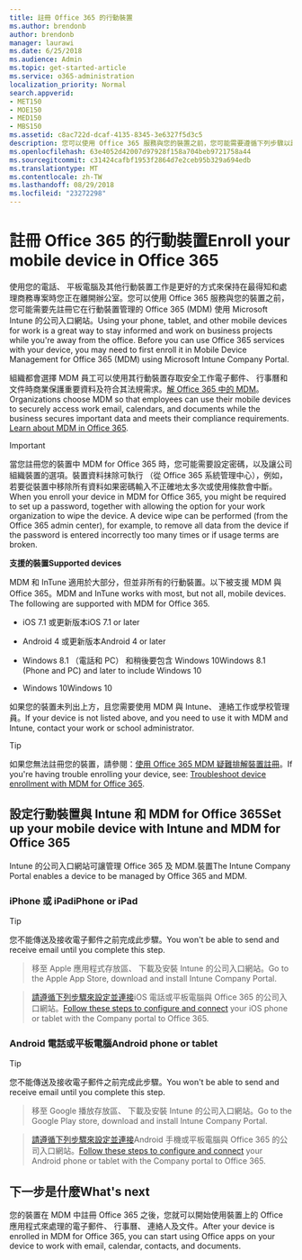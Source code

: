 ```yaml
---
title: 註冊 Office 365 的行動裝置
ms.author: brendonb
author: brendonb
manager: laurawi
ms.date: 6/25/2018
ms.audience: Admin
ms.topic: get-started-article
ms.service: o365-administration
localization_priority: Normal
search.appverid:
- MET150
- MOE150
- MED150
- MBS150
ms.assetid: c8ac722d-dcaf-4135-8345-3e6327f5d3c5
description: 您可以使用 Office 365 服務與您的裝置之前，您可能需要遵循下列步驟以註冊在行動裝置管理的 Office 365 (MDM)。當您新增您的工作或學校至您的裝置的電子郵件帳戶的第一次，您可以這麼做。
ms.openlocfilehash: 63e4052d42007d97928f158a704beb9721758a44
ms.sourcegitcommit: c31424cafbf1953f2864d7e2ceb95b329a694edb
ms.translationtype: MT
ms.contentlocale: zh-TW
ms.lasthandoff: 08/29/2018
ms.locfileid: "23272298"
---
```

# <a name="enroll-your-mobile-device-in-office-365"></a><span data-ttu-id="ddbfe-104">註冊 Office 365 的行動裝置</span><span class="sxs-lookup"><span data-stu-id="ddbfe-104">Enroll your mobile device in Office 365</span></span>

<span data-ttu-id="ddbfe-p102">使用您的電話、 平板電腦及其他行動裝置工作是更好的方式來保持在最得知和處理商務專案時您正在離開辦公室。您可以使用 Office 365 服務與您的裝置之前，您可能需要先註冊它在行動裝置管理的 Office 365 (MDM) 使用 Microsoft Intune 的公司入口網站。</span><span class="sxs-lookup"><span data-stu-id="ddbfe-p102">Using your phone, tablet, and other mobile devices for work is a great way to stay informed and work on business projects while you're away from the office. Before you can use Office 365 services with your device, you may need to first enroll it in Mobile Device Management for Office 365 (MDM) using Microsoft Intune Company Portal.</span></span>
  
<span data-ttu-id="ddbfe-p103">組織都會選擇 MDM 員工可以使用其行動裝置存取安全工作電子郵件、 行事曆和文件時商業保護重要資料及符合其法規需求。[解 Office 365 中的 MDM](https://go.microsoft.com/fwlink/?LinkId=615142)。</span><span class="sxs-lookup"><span data-stu-id="ddbfe-p103">Organizations choose MDM so that employees can use their mobile devices to securely access work email, calendars, and documents while the business secures important data and meets their compliance requirements. [Learn about MDM in Office 365](https://go.microsoft.com/fwlink/?LinkId=615142).</span></span>
  
> [!IMPORTANT]
> <span data-ttu-id="ddbfe-p104">當您註冊您的裝置中 MDM for Office 365 時，您可能需要設定密碼，以及讓公司組織裝置的選項。裝置資料抹除可執行 （從 Office 365 系統管理中心），例如，若要從裝置中移除所有資料如果密碼輸入不正確地太多次或使用條款會中斷。</span><span class="sxs-lookup"><span data-stu-id="ddbfe-p104">When you enroll your device in MDM for Office 365, you might be required to set up a password, together with allowing the option for your work organization to wipe the device. A device wipe can be performed (from the Office 365 admin center), for example, to remove all data from the device if the password is entered incorrectly too many times or if usage terms are broken.</span></span> 
  
 <span data-ttu-id="ddbfe-111">**支援的裝置**</span><span class="sxs-lookup"><span data-stu-id="ddbfe-111">**Supported devices**</span></span>
  
<span data-ttu-id="ddbfe-p105">MDM 和 InTune 適用於大部分，但並非所有的行動裝置。以下被支援 MDM 與 Office 365。</span><span class="sxs-lookup"><span data-stu-id="ddbfe-p105">MDM and InTune works with most, but not all, mobile devices. The following are supported with MDM for Office 365.</span></span>
  
- <span data-ttu-id="ddbfe-114">iOS 7.1 或更新版本</span><span class="sxs-lookup"><span data-stu-id="ddbfe-114">iOS 7.1 or later</span></span>
    
- <span data-ttu-id="ddbfe-115">Android 4 或更新版本</span><span class="sxs-lookup"><span data-stu-id="ddbfe-115">Android 4 or later</span></span>
    
- <span data-ttu-id="ddbfe-116">Windows 8.1 （電話和 PC） 和稍後要包含 Windows 10</span><span class="sxs-lookup"><span data-stu-id="ddbfe-116">Windows 8.1 (Phone and PC) and later to include Windows 10</span></span>
    
- <span data-ttu-id="ddbfe-117">Windows 10</span><span class="sxs-lookup"><span data-stu-id="ddbfe-117">Windows 10</span></span>
    
<span data-ttu-id="ddbfe-118">如果您的裝置未列出上方，且您需要使用 MDM 與 Intune、 連絡工作或學校管理員。</span><span class="sxs-lookup"><span data-stu-id="ddbfe-118">If your device is not listed above, and you need to use it with MDM and Intune, contact your work or school administrator.</span></span>
  
> [!TIP]
> <span data-ttu-id="ddbfe-119">如果您無法註冊您的裝置，請參閱：[使用 Office 365 MDM 疑難排解裝置註冊](troubleshoot-mdm.md)。</span><span class="sxs-lookup"><span data-stu-id="ddbfe-119">If you're having trouble enrolling your device, see: [Troubleshoot device enrollment with MDM for Office 365](troubleshoot-mdm.md).</span></span> 
  
## <a name="set-up-your-mobile-device-with-intune-and-mdm-for-office-365"></a><span data-ttu-id="ddbfe-120">設定行動裝置與 Intune 和 MDM for Office 365</span><span class="sxs-lookup"><span data-stu-id="ddbfe-120">Set up your mobile device with Intune and MDM for Office 365</span></span>

<span data-ttu-id="ddbfe-121">Intune 的公司入口網站可讓管理 Office 365 及 MDM.裝置</span><span class="sxs-lookup"><span data-stu-id="ddbfe-121">The Intune Company Portal enables a device to be managed by Office 365 and MDM.</span></span>
  
### <a name="iphone-or-ipad"></a><span data-ttu-id="ddbfe-122">iPhone 或 iPad</span><span class="sxs-lookup"><span data-stu-id="ddbfe-122">iPhone or iPad</span></span>

> [!TIP]
> <span data-ttu-id="ddbfe-123">您不能傳送及接收電子郵件之前完成此步驟。</span><span class="sxs-lookup"><span data-stu-id="ddbfe-123">You won't be able to send and receive email until you complete this step.</span></span> 
  
> <span data-ttu-id="ddbfe-124">移至 Apple 應用程式存放區、 下載及安裝 Intune 的公司入口網站。</span><span class="sxs-lookup"><span data-stu-id="ddbfe-124">Go to the Apple App Store, download and install Intune Company Portal.</span></span>
    
> <span data-ttu-id="ddbfe-125">[請遵循下列步驟來設定並連接](https://go.microsoft.com/fwlink/?linkid=875316)iOS 電話或平板電腦與 Office 365 的公司入口網站。</span><span class="sxs-lookup"><span data-stu-id="ddbfe-125">[Follow these steps to configure and connect](https://go.microsoft.com/fwlink/?linkid=875316) your iOS phone or tablet with the Company portal to Office 365.</span></span> 
    
### <a name="android-phone-or-tablet"></a><span data-ttu-id="ddbfe-126">Android 電話或平板電腦</span><span class="sxs-lookup"><span data-stu-id="ddbfe-126">Android phone or tablet</span></span>

> [!TIP]
> <span data-ttu-id="ddbfe-127">您不能傳送及接收電子郵件之前完成此步驟。</span><span class="sxs-lookup"><span data-stu-id="ddbfe-127">You won't be able to send and receive email until you complete this step.</span></span> 
  
> <span data-ttu-id="ddbfe-128">移至 Google 播放存放區、 下載及安裝 Intune 的公司入口網站。</span><span class="sxs-lookup"><span data-stu-id="ddbfe-128">Go to the Google Play store, download and install Intune Company Portal.</span></span>
    
> <span data-ttu-id="ddbfe-129">[請遵循下列步驟來設定並連接](https://go.microsoft.com/fwlink/?linkid=875317)Android 手機或平板電腦與 Office 365 的公司入口網站。</span><span class="sxs-lookup"><span data-stu-id="ddbfe-129">[Follow these steps to configure and connect](https://go.microsoft.com/fwlink/?linkid=875317) your Android phone or tablet with the Company portal to Office 365.</span></span> 
    
## <a name="whats-next"></a><span data-ttu-id="ddbfe-130">下一步是什麼</span><span class="sxs-lookup"><span data-stu-id="ddbfe-130">What's next</span></span>

<span data-ttu-id="ddbfe-131">您的裝置在 MDM 中註冊 Office 365 之後，您就可以開始使用裝置上的 Office 應用程式來處理的電子郵件、 行事曆、 連絡人及文件。</span><span class="sxs-lookup"><span data-stu-id="ddbfe-131">After your device is enrolled in MDM for Office 365, you can start using Office apps on your device to work with email, calendar, contacts, and documents.</span></span>
  

